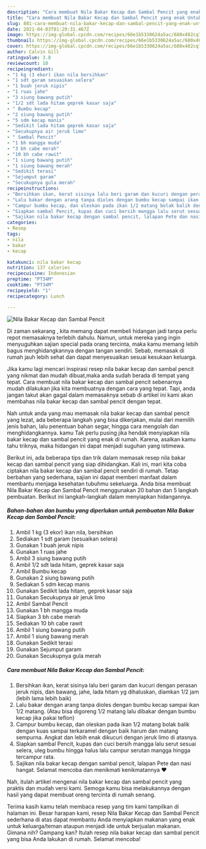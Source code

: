 ```yaml
---
description: "Cara membuat Nila Bakar Kecap dan Sambal Pencit yang enak Untuk Jualan"
title: "Cara membuat Nila Bakar Kecap dan Sambal Pencit yang enak Untuk Jualan"
slug: 881-cara-membuat-nila-bakar-kecap-dan-sambal-pencit-yang-enak-untuk-jualan
date: 2021-04-03T01:29:31.467Z
image: https://img-global.cpcdn.com/recipes/66e1b5330624a5ac/680x482cq70/nila-bakar-kecap-dan-sambal-pencit-foto-resep-utama.jpg
thumbnail: https://img-global.cpcdn.com/recipes/66e1b5330624a5ac/680x482cq70/nila-bakar-kecap-dan-sambal-pencit-foto-resep-utama.jpg
cover: https://img-global.cpcdn.com/recipes/66e1b5330624a5ac/680x482cq70/nila-bakar-kecap-dan-sambal-pencit-foto-resep-utama.jpg
author: Calvin Gill
ratingvalue: 3.8
reviewcount: 10
recipeingredient:
- "1 kg (3 ekor) ikan nila bersihkan"
- "1 sdt garam sesuaikan selera"
- "1 buah jeruk nipis"
- "1 ruas jahe"
- "3 siung bawang putih"
- "1/2 sdt lada hitam geprek kasar saja"
- " Bumbu kecap"
- "2 siung bawang putih"
- "5 sdm kecap manis"
- "Sedikit lada hitam geprek kasar saja"
- "Secukupnya air jeruk limo"
- " Sambal Pencit"
- "1 bh mangga muda"
- "3 bh cabe merah"
- "10 bh cabe rawit"
- "1 siung bawang putih"
- "1 siung bawang merah"
- "Sedikit terasi"
- "Sejumput garam"
- "Secukupnya gula merah"
recipeinstructions:
- "Bersihkan ikan, kerat sisinya lalu beri garam dan kucuri dengan perasan jeruk nipis, dan bawang, jahe, lada hitam yg dihaluskan, diamkan 1/2 jam (lebih lama lebih baik)"
- "Lalu bakar dengan arang tanpa dioles dengan bumbu kecap sampai ikan 1/2 matang. (Atau bisa digoreng 1/2 matang lalu dibakar dengan bumbu kecap jika pakai teflon)"
- "Campur bumbu kecap, dan oleskan pada ikan 1/2 matang bolak balik dengan kuas sampai terkaramel dengan baik harum dan matang sempurna. Angkat dan lebih enak dikucuri dengan jeruk limo di atasnya."
- "Siapkan sambal Pencit, kupas dan cuci bersih mangga lalu serut sesuai selera, uleg bumbu hingga halus lalu campur serutan mangga hingga tercampur rata."
- "Sajikan nila bakar kecap dengan sambal pencit, lalapan Pete dan nasi hangat. Selamat mencoba dan menikmati kenikmatannya ♥️"
categories:
- Resep
tags:
- nila
- bakar
- kecap

katakunci: nila bakar kecap 
nutrition: 137 calories
recipecuisine: Indonesian
preptime: "PT34M"
cooktime: "PT34M"
recipeyield: "1"
recipecategory: Lunch

---
```



![Nila Bakar Kecap dan Sambal Pencit](https://img-global.cpcdn.com/recipes/66e1b5330624a5ac/680x482cq70/nila-bakar-kecap-dan-sambal-pencit-foto-resep-utama.jpg)

Di zaman  sekarang , kita memang dapat membeli hidangan jadi tanpa perlu repot memasaknya terlebih dahulu. Namun, untuk mereka yang ingin menyuguhkan sajian special pada orang tercinta, maka kamu memang lebih bagus menghidangkannya dengan tangan sendiri. Sebab, memasak di rumah jauh lebih sehat dan dapat menyesuaikan sesuai kesukaan keluarga.

Jika kamu lagi mencari inspirasi resep nila bakar kecap dan sambal pencit yang nikmat dan mudah dibuat,maka anda sudah berada di tempat yang tepat. Cara membuat nila bakar kecap dan sambal pencit  sebenarnya mudah dilakukan jika kita membuatnya dengan cara yang tepat. Tapi, anda jangan takut akan gagal dalam memasaknya 
sebab di artikel ini kami akan membahas nila bakar kecap dan sambal pencit dengan tepat.  



Nah untuk anda yang mau memasak nila bakar kecap dan sambal pencit yang lezat, ada beberapa langkah yang bisa dikerjakan, mulai dari memilih jenis bahan, lalu penentuan bahan segar, hingga cara mengolah dan menghidangkannya. kamu Tak perlu pusing jika hendak menyiapkan nila bakar kecap dan sambal pencit yang enak di rumah. Karena, asalkan kamu  tahu triknya, maka hidangan ini dapat menjadi suguhan yang istimewa.

Berikut ini, ada beberapa tips dan trik dalam memasak resep nila bakar kecap dan sambal pencit yang siap dihidangkan. Kali ini, mari kita coba ciptakan nila bakar kecap dan sambal pencit sendiri di rumah. Tetap berbahan yang sederhana, sajian ini dapat memberi manfaat dalam membantu menjaga kesehatan tubuhmu sekeluarga. Anda bisa membuat Nila Bakar Kecap dan Sambal Pencit menggunakan 20 bahan dan 5 langkah pembuatan. Berikut ini langkah-langkah dalam menyiapkan hidangannya.

<!--inarticleads1-->

##### Bahan-bahan dan bumbu yang diperlukan untuk pembuatan Nila Bakar Kecap dan Sambal Pencit:

1. Ambil 1 kg (3 ekor) ikan nila, bersihkan
1. Sediakan 1 sdt garam (sesuaikan selera)
1. Gunakan 1 buah jeruk nipis
1. Gunakan 1 ruas jahe
1. Ambil 3 siung bawang putih
1. Ambil 1/2 sdt lada hitam, geprek kasar saja
1. Ambil  Bumbu kecap
1. Gunakan 2 siung bawang putih
1. Sediakan 5 sdm kecap manis
1. Gunakan Sedikit lada hitam, geprek kasar saja
1. Gunakan Secukupnya air jeruk limo
1. Ambil  Sambal Pencit
1. Gunakan 1 bh mangga muda
1. Siapkan 3 bh cabe merah
1. Sediakan 10 bh cabe rawit
1. Ambil 1 siung bawang putih
1. Ambil 1 siung bawang merah
1. Gunakan Sedikit terasi
1. Gunakan Sejumput garam
1. Gunakan Secukupnya gula merah




<!--inarticleads2-->

##### Cara membuat Nila Bakar Kecap dan Sambal Pencit:

1. Bersihkan ikan, kerat sisinya lalu beri garam dan kucuri dengan perasan jeruk nipis, dan bawang, jahe, lada hitam yg dihaluskan, diamkan 1/2 jam (lebih lama lebih baik)
1. Lalu bakar dengan arang tanpa dioles dengan bumbu kecap sampai ikan 1/2 matang. (Atau bisa digoreng 1/2 matang lalu dibakar dengan bumbu kecap jika pakai teflon)
1. Campur bumbu kecap, dan oleskan pada ikan 1/2 matang bolak balik dengan kuas sampai terkaramel dengan baik harum dan matang sempurna. Angkat dan lebih enak dikucuri dengan jeruk limo di atasnya.
1. Siapkan sambal Pencit, kupas dan cuci bersih mangga lalu serut sesuai selera, uleg bumbu hingga halus lalu campur serutan mangga hingga tercampur rata.
1. Sajikan nila bakar kecap dengan sambal pencit, lalapan Pete dan nasi hangat. Selamat mencoba dan menikmati kenikmatannya ♥️




Nah, itulah artikel mengenai  nila bakar kecap dan sambal pencit  yang praktis dan mudah versi kami. Semoga kamu bisa melakukannya dengan hasil yang dapat membuat oreng tercinta di rumah senang. 

Terima kasih kamu telah membaca resep yang tim kami tampilkan di halaman ini. Besar harapan kami, resep  Nila Bakar Kecap dan Sambal Pencit sederhana di atas dapat membantu Anda menyiapkan makanan yang enak untuk keluarga/teman ataupun menjadi ide untuk berjualan makanan. Gimana nih? Gampang kan? Itulah resep nila bakar kecap dan sambal pencit yang bisa Anda lakukan di rumah. Selamat mencoba!

